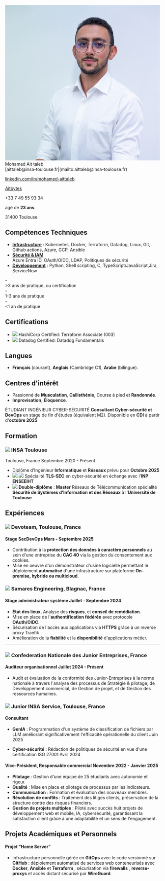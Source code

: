
<div class="content-wrapper">
<div class="left-column">

<div class="header">

<img src="./71.jpg" class="profile_pic">
<div class="contact-info">

<span class="info">
<span class="name">Mohamed Ait taleb</span>

<div class="info_2">
<i class="fa fa-envelope-o" aria-hidden="true"></i> [aittaleb@insa-toulouse.fr](mailto:aittaleb@insa-toulouse.fr) 


<i class="fa fa-linkedin" aria-hidden="true"></i> [linkedin.com/in/mohamed-aittaleb](https://www.linkedin.com/in/mohamed-aittaleb-84249325a/) 


<i class="fa fa-github" aria-hidden="true"></i> [Aitbytes](https://github.com/Aitbytes)

<i class="fa fa-phone"></i>+33 7 49 55 93 34 

<i class="fa fa-calendar" aria-hidden="true"></i> agé de **23 ans**

<i class="fa fa-home" aria-hidden="true"></i> 31400 Toulouse

</div>
</div>



</div>

## Compétences Techniques

- <u>**Infrastructure**</u> :<span class="mastered"> Kubernetes, Docker, Terraform, Datadog, Linux, Git</span>, <span class="ammateur">Github actions</span>, <span class="familiar">Azure, GCP, Ansible</span> 
- <u>**Sécurité & IAM**</u> <div class="ammateur">Azure Entra ID, OAuth/OIDC, LDAP, Politiques de sécurité</span>
- <u>**Développement**</u> : <span class="mastered">Python, Shell scripting, C, TypeScript/JavaScript</span>,<span class="familiar">Jira, ServiceNow</span>

<div class="legend">
- <div class="mastered"><i class="fa fa-square" aria-hidden="true"></i>  &gt;3 ans de pratique, ou certification</div>
- <div class="ammateur"><i class="fa fa-square" aria-hidden="true"></i> 1-3 ans de pratique</div>
- <div class="familiar"><i class="fa fa-square" aria-hidden="true"></i> &lt;1 an de pratique</div>
</div>

## Certifications
- <img src="./hashicorp_logo.jpg" class="logo"> HashiCorp Certified: Terraform Associate (003)
- <img src="./datadog_logo.jpg" class="logo"> Datadog Certified: Datadog Fundamentals

## Langues 

- **Français** (courant), **Anglais** (Cambridge C1), **Arabe** (bilingue).


## Centres d'intérêt

- Passionné de **Musculation**, **Callisthénie**, Course à pied et **Randonnée**.
- **Improvisation**, **Éloquence**.



</div>

</span>

<div class="main-content">

 <span class="intitule">ÉTUDIANT INGÉNIEUR CYBER-SÉCURITÉ</span>
 <span class="sous-intitule">**Consultant Cyber-sécurité et DevOps** en stage de fin d'études (équivalent M2). Disponible en **CDI** à partir d'**octobre 2025** </span>
<!-- <div class="descriptif"> -->
<!---->
<!-- # Recherche -->
<!--  - **Stage** de **fin d'études** de **Mars à Septembre 2025**. -->
<!---->
<!-- </div> -->

## Formation

### <img src="./logo_insa.jpg" class="logo"> INSA Toulouse 

<location>Toulouse, France</location>  <time>Septembre 2020 - Présent</time>

- Diplôme d'Ingénieur **Informatique** et **Réseaux** prévu pour **Octobre 2025**
- <img src="./tls-sec.jpg" class="logo"> <img src="./n7.jpg" class="logo"> Spécialité **TLS-SEC** en cyber-sécurité en échange avec l'**INP ENSEEIHT**
- <img src="./pastille-UT.jpg" class="logo"> **Double-diplôme** : **Master** Réseaux de Télécommunication spécialité **Sécurité de Systèmes d'Information et des Réseaux** à l'**Université de Toulouse** 






## Expériences 
### <img src="./devoteam.jpg" class="logo-entreprise"> Devoteam, Toulouse, France 
#### Stage SecDevOps <time>Mars - Septembre 2025</time>
- Contribution à la **protection des données à caractère personnels** au sein d'une entreprise du **CAC 40** via la gestion du consentement aux cookies.
- Mise en oeuvre d'un démonstrateur d'usine logicielle permettant le déploiement **automatisé** d'une infrastructure sur plateforme **On-premise, hybride ou multicloud**. 

### <img src="./samares.jpg" class="logo-entreprise"> Samares Engineering, Blagnac, France 
#### Stage administrateur systéme <time>Juillet - Septembre 2024</time>
- **État des lieux**, Analyse des **risques**, et **conseil de remédiation**.
- Mise en place de l'**authentification fédérée** avec protocole **OAuth/OIDC**.
- Sécurisation de l'accès aux applications via **HTTPS** grâce à un reverse proxy Traefik 
- Amélioration de la **fiabilité** et la **disponibilité** d'applications métier.

----------


### <img src="./JE.jpg" class="logo-entreprise" > Confederation Nationale des Junior Entreprises, France 
#### Auditeur organisationnel <time>Juillet 2024 - Présent</time>
- Audit et évaluation de la conformité des Junior-Entreprises à la norme nationale à travers l'analyse des processus de Stratégie & pilotage, de Développement commercial, de Gestion de projet, et de Gestion des ressources humaines.


### <img src="./JIS.jpg" style="height: 22px" class="logo-entreprise"> Junior INSA Service, Toulouse, France 
#### Consultant 

- **GenIA** : Programmation d'un système de classification de fichiers par LLM améliorant significativement l'efficacité opérationelle du client <timesmall>Juin 2025</timesmall>

- **Cyber-sécurité** : Rédaction de politiques de sécurité en vue d'une certification ISO 27001 <timesmall>Avril 2024</timesmall>

#### Vice-Président, Responsable commercial  <time>Novembre 2022 - Janvier 2025</time>

- **Pilotage** : Gestion d'une équipe de 25 étudiants avec autonomie et rigeur.
- **Qualité** : Mise en place et pilotage de processus par les indicateurs.
- **Communication** : Formation et évaluation des nouveaux membres.
- **Résolution de conflits** : Traitement des litiges clients, préservation de la structure contre des risques financiers.
- **Gestion de projets multiples** : Piloté avec succès huit projets de développement web et mobile, IA, cybersécurité, garantissant la satisfaction client grâce à une adaptabilité et un sens de l'engagement.


## Projets Académiques et Personnels


#### Projet "Home Server"
- Infrastructure personnelle gérée en **GitOps** avec le code versionné sur **GitHub** : déploiement automatisé de services web conteneurisés avec **Docker**, **Ansible** et **Terraform** , sécurisation via **firewalls** , **reverse-proxys** et accès distant sécurisé par **WireGuard**.


</div>
</div>


<script type="text/javascript" src="source/script.js"></script>



